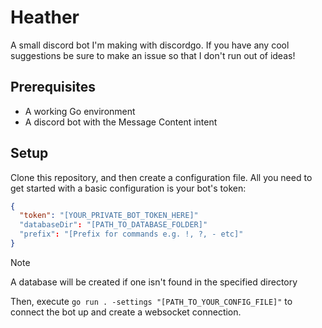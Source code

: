 # Heather
A small discord bot I'm making with discordgo. If you have any cool suggestions be sure to make an issue so that I don't run out of ideas!

## Prerequisites
- A working Go environment
- A discord bot with the Message Content intent

## Setup
Clone this repository, and then create a configuration file. All you need to get started with a basic configuration is your bot's token:
```json
{
  "token": "[YOUR_PRIVATE_BOT_TOKEN_HERE]"
  "databaseDir": "[PATH_TO_DATABASE_FOLDER]"
  "prefix": "[Prefix for commands e.g. !, ?, - etc]"
}
```
> [!NOTE]  
> A database will be created if one isn't found in the specified directory

Then, execute `go run . -settings "[PATH_TO_YOUR_CONFIG_FILE]"` to connect the bot up and create a websocket connection.
